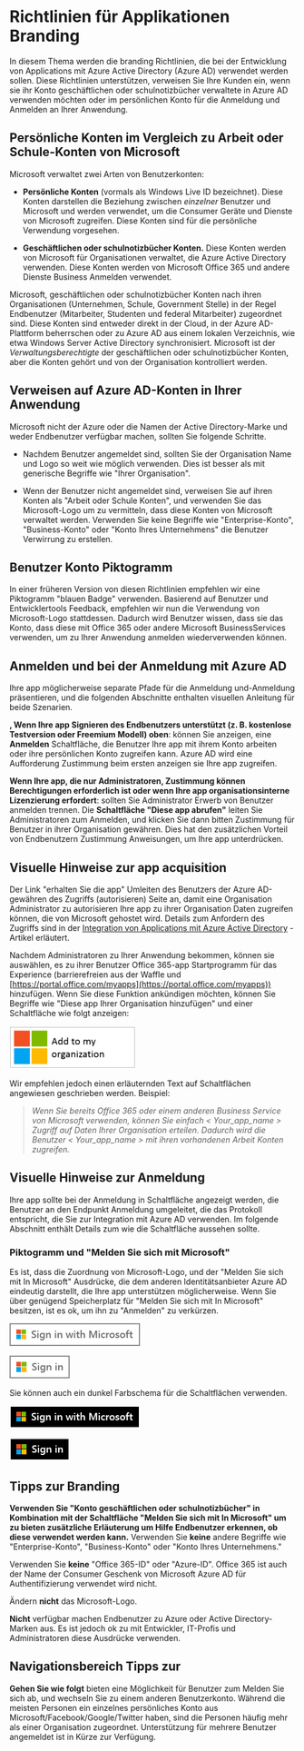 <properties
   pageTitle="Richtlinien für Applikationen Branding | Microsoft Azure"
   description="Eine umfassende Anleitung für Entwickler Orientierung Ressourcen für Azure Active Directory"
   services="active-directory"
   documentationCenter="dev-center-name"
   authors="msmbaldwin"
   manager="mbaldwin"
   editor=""/>

<tags
   ms.service="active-directory"
   ms.devlang="na"
   ms.topic="article"
   ms.tgt_pltfrm="na"
   ms.workload="identity"
   ms.date="06/23/2016"
   ms.author="mbaldwin"/>


# <a name="branding-guidelines-for-applications"></a>Richtlinien für Applikationen Branding


In diesem Thema werden die branding Richtlinien, die bei der Entwicklung von Applications mit Azure Active Directory (Azure AD) verwendet werden sollen. Diese Richtlinien unterstützen, verweisen Sie Ihre Kunden ein, wenn sie ihr Konto geschäftlichen oder schulnotizbücher verwaltete in Azure AD verwenden möchten oder im persönlichen Konto für die Anmeldung und Anmelden an Ihrer Anwendung.

## <a name="personal-accounts-vs-work-or-school-accounts-from-microsoft"></a>Persönliche Konten im Vergleich zu Arbeit oder Schule-Konten von Microsoft

Microsoft verwaltet zwei Arten von Benutzerkonten:

- **Persönliche Konten** (vormals als Windows Live ID bezeichnet). Diese Konten darstellen die Beziehung zwischen *einzelner* Benutzer und Microsoft und werden verwendet, um die Consumer Geräte und Dienste von Microsoft zugreifen. Diese Konten sind für die persönliche Verwendung vorgesehen.

- **Geschäftlichen oder schulnotizbücher Konten.** Diese Konten werden von Microsoft für Organisationen verwaltet, die Azure Active Directory verwenden. Diese Konten werden von Microsoft Office 365 und andere Dienste Business Anmelden verwendet.

Microsoft, geschäftlichen oder schulnotizbücher Konten nach ihren Organisationen (Unternehmen, Schule, Government Stelle) in der Regel Endbenutzer (Mitarbeiter, Studenten und federal Mitarbeiter) zugeordnet sind. Diese Konten sind entweder direkt in der Cloud, in der Azure AD-Plattform beherrschen oder zu Azure AD aus einem lokalen Verzeichnis, wie etwa Windows Server Active Directory synchronisiert. Microsoft ist der *Verwaltungsberechtigte* der geschäftlichen oder schulnotizbücher Konten, aber die Konten gehört und von der Organisation kontrolliert werden.

## <a name="referring-to-azure-ad-accounts-in-your-application"></a>Verweisen auf Azure AD-Konten in Ihrer Anwendung

Microsoft nicht der Azure oder die Namen der Active Directory-Marke und weder Endbenutzer verfügbar machen, sollten Sie folgende Schritte.

- Nachdem Benutzer angemeldet sind, sollten Sie der Organisation Name und Logo so weit wie möglich verwenden. Dies ist besser als mit generische Begriffe wie "Ihrer Organisation".

- Wenn der Benutzer nicht angemeldet sind, verweisen Sie auf ihren Konten als "Arbeit oder Schule Konten", und verwenden Sie das Microsoft-Logo um zu vermitteln, dass diese Konten von Microsoft verwaltet werden. Verwenden Sie keine Begriffe wie "Enterprise-Konto", "Business-Konto" oder "Konto Ihres Unternehmens" die Benutzer Verwirrung zu erstellen.

## <a name="user-account-pictogram"></a>Benutzer Konto Piktogramm
In einer früheren Version von diesen Richtlinien empfehlen wir eine Piktogramm "blauen Badge" verwenden. Basierend auf Benutzer und Entwicklertools Feedback, empfehlen wir nun die Verwendung von Microsoft-Logo stattdessen. Dadurch wird Benutzer wissen, dass sie das Konto, dass diese mit Office 365 oder andere Microsoft BusinessServices verwenden, um zu Ihrer Anwendung anmelden wiederverwenden können.

## <a name="signing-up-and-signing-in-with-azure-ad"></a>Anmelden und bei der Anmeldung mit Azure AD

Ihre app möglicherweise separate Pfade für die Anmeldung und-Anmeldung präsentieren, und die folgenden Abschnitte enthalten visuellen Anleitung für beide Szenarien.

**, Wenn Ihre app Signieren des Endbenutzers unterstützt (z. B. kostenlose Testversion oder Freemium Modell) oben**: können Sie anzeigen, eine **Anmelden** Schaltfläche, die Benutzer Ihre app mit ihrem Konto arbeiten oder ihre persönlichen Konto zugreifen kann. Azure AD wird eine Aufforderung Zustimmung beim ersten anzeigen sie Ihre app zugreifen.

**Wenn Ihre app, die nur Administratoren, Zustimmung können Berechtigungen erforderlich ist oder wenn Ihre app organisationsinterne Lizenzierung erfordert**: sollten Sie Administrator Erwerb von Benutzer anmelden trennen. Die **Schaltfläche "Diese app abrufen"** leiten Sie Administratoren zum Anmelden, und klicken Sie dann bitten Zustimmung für Benutzer in ihrer Organisation gewähren. Dies hat den zusätzlichen Vorteil von Endbenutzern Zustimmung Anweisungen, um Ihre app unterdrücken.

## <a name="visual-guidance-for-app-acquisition"></a>Visuelle Hinweise zur app acquisition

Der Link "erhalten Sie die app" Umleiten des Benutzers der Azure AD-gewähren des Zugriffs (autorisieren) Seite an, damit eine Organisation Administrator zu autorisieren Ihre app zu ihrer Organisation Daten zugreifen können, die von Microsoft gehostet wird. Details zum Anfordern des Zugriffs sind in der [Integration von Applications mit Azure Active Directory](active-directory-integrating-applications.md) -Artikel erläutert.

Nachdem Administratoren zu Ihrer Anwendung bekommen, können sie auswählen, es zu ihrer Benutzer Office 365-app Startprogramm für das Experience (barrierefreien aus der Waffle und [https://portal.office.com/myapps](https://portal.office.com/myapps)) hinzufügen. Wenn Sie diese Funktion ankündigen möchten, können Sie Begriffe wie "Diese app Ihrer Organisation hinzufügen" und einer Schaltfläche wie folgt anzeigen:

![Anwendungstypen und Szenarien](./media/active-directory-branding-guidelines/add-to-my-org.png)

Wir empfehlen jedoch einen erläuternden Text auf Schaltflächen angewiesen geschrieben werden. Beispiel:
> *Wenn Sie bereits Office 365 oder einem anderen Business Service von Microsoft verwenden, können Sie einfach < Your_app_name > Zugriff auf Daten Ihrer Organisation erteilen. Dadurch wird die Benutzer < Your_app_name > mit ihren vorhandenen Arbeit Konten zugreifen.*


## <a name="visual-guidance-for-sign-in"></a>Visuelle Hinweise zur Anmeldung
Ihre app sollte bei der Anmeldung in Schaltfläche angezeigt werden, die Benutzer an den Endpunkt Anmeldung umgeleitet, die das Protokoll entspricht, die Sie zur Integration mit Azure AD verwenden. Im folgende Abschnitt enthält Details zum wie die Schaltfläche aussehen sollte.

### <a name="pictogram-and-sign-in-with-microsoft"></a>Piktogramm und "Melden Sie sich mit Microsoft"
Es ist, dass die Zuordnung von Microsoft-Logo, und der "Melden Sie sich mit In Microsoft" Ausdrücke, die dem anderen Identitätsanbieter Azure AD eindeutig darstellt, die Ihre app unterstützen möglicherweise. Wenn Sie über genügend Speicherplatz für "Melden Sie sich mit In Microsoft" besitzen, ist es ok, um ihn zu "Anmelden" zu verkürzen.

![Anwendungstypen und Szenarien](./media/active-directory-branding-guidelines/sign-in-with-microsoft-light.png)

![Anwendungstypen und Szenarien](./media/active-directory-branding-guidelines/sign-in-light.png)

Sie können auch ein dunkel Farbschema für die Schaltflächen verwenden.

![Anwendungstypen und Szenarien](./media/active-directory-branding-guidelines/sign-in-with-microsoft-dark.png)

![Anwendungstypen und Szenarien](./media/active-directory-branding-guidelines/sign-in-dark.png)

## <a name="branding-dos-and-donts"></a>Tipps zur Branding

**Verwenden Sie "Konto geschäftlichen oder schulnotizbücher" in Kombination mit der Schaltfläche "Melden Sie sich mit In Microsoft" um zu bieten zusätzliche Erläuterung um Hilfe Endbenutzer erkennen, ob diese verwendet werden kann.** Verwenden Sie **keine** andere Begriffe wie "Enterprise-Konto", "Business-Konto" oder "Konto Ihres Unternehmens."

Verwenden Sie **keine** "Office 365-ID" oder "Azure-ID". Office 365 ist auch der Name der Consumer Geschenk von Microsoft Azure AD für Authentifizierung verwendet wird nicht.

Ändern **nicht** das Microsoft-Logo.

**Nicht** verfügbar machen Endbenutzer zu Azure oder Active Directory-Marken aus. Es ist jedoch ok zu mit Entwickler, IT-Profis und Administratoren diese Ausdrücke verwenden.

## <a name="navigation-dos-and-donts"></a>Navigationsbereich Tipps zur

**Gehen Sie wie folgt** bieten eine Möglichkeit für Benutzer zum Melden Sie sich ab, und wechseln Sie zu einem anderen Benutzerkonto. Während die meisten Personen ein einzelnes persönliches Konto aus Microsoft/Facebook/Google/Twitter haben, sind die Personen häufig mehr als einer Organisation zugeordnet. Unterstützung für mehrere Benutzer angemeldet ist in Kürze zur Verfügung.

